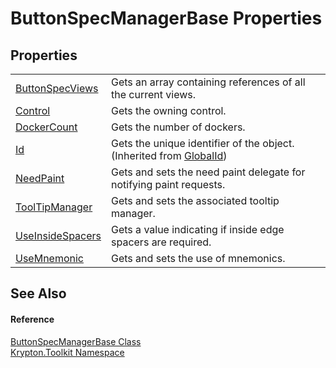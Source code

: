 # ButtonSpecManagerBase Properties




## Properties
<table>
<tr>
<td><a href="559c2c50-81bf-10b8-7e4c-7b7527227d1d.md">ButtonSpecViews</a></td>
<td>Gets an array containing references of all the current views.</td></tr>
<tr>
<td><a href="fe1f3c58-d4dc-ca75-48fd-46bd72d55ffd.md">Control</a></td>
<td>Gets the owning control.</td></tr>
<tr>
<td><a href="c0ef9cb7-cf5c-7e55-c264-23e8fe6e3a9e.md">DockerCount</a></td>
<td>Gets the number of dockers.</td></tr>
<tr>
<td><a href="71a6846f-bfb6-fb58-b361-6b43ae0583a8.md">Id</a></td>
<td>Gets the unique identifier of the object.<br />(Inherited from <a href="9ef2ca3a-e03e-8927-105a-2f9a6fbdf849.md">GlobalId</a>)</td></tr>
<tr>
<td><a href="1da727af-636c-2c67-8cbc-8c535710fe66.md">NeedPaint</a></td>
<td>Gets and sets the need paint delegate for notifying paint requests.</td></tr>
<tr>
<td><a href="85e4eb4f-05f5-37bd-2ccb-d0654016bcaf.md">ToolTipManager</a></td>
<td>Gets and sets the associated tooltip manager.</td></tr>
<tr>
<td><a href="5dd75629-31da-9d60-85c9-a1ad8d005b27.md">UseInsideSpacers</a></td>
<td>Gets a value indicating if inside edge spacers are required.</td></tr>
<tr>
<td><a href="add5689e-ecd0-f131-8c6b-522c87afffff.md">UseMnemonic</a></td>
<td>Gets and sets the use of mnemonics.</td></tr>
</table>

## See Also


#### Reference
<a href="144ff6cf-1b90-8f91-5d2f-e5ae803559b0.md">ButtonSpecManagerBase Class</a>  
<a href="79d2eac2-21f4-54ff-7552-b20c33c30600.md">Krypton.Toolkit Namespace</a>  
